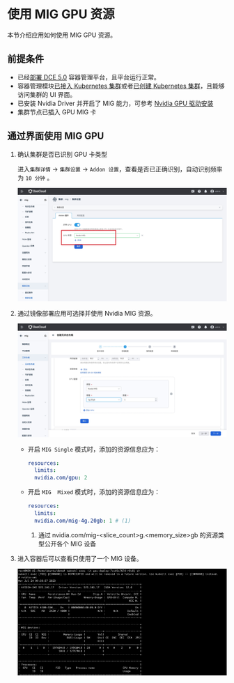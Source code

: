 # 使用 MIG GPU 资源

本节介绍应用如何使用 MIG GPU 资源。

## 前提条件

- 已经[部署 DCE 5.0](https://docs.daocloud.io/install/index.html) 容器管理平台，且平台运行正常。
- 容器管理模块[已接入 Kubernetes 集群](../clusters/integrate-cluster.md)或者[已创建 Kubernetes 集群](../clusters/create-cluster.md)，且能够访问集群的 UI 界面。
- 已安装 Nvidia Driver 并开启了 MIG 能力，可参考 [Nvidia GPU 驱动安装](./install_nvidia_driver_of_operator.md)
- 集群节点已插入 GPU MIG 卡

## 通过界面使用 MIG GPU

1. 确认集群是否已识别 GPU 卡类型

    进入`集群详情` -> `集群设置` -> `Addon 设置`，查看是否已正确识别，自动识别频率为 `10 分钟` 。

    ![gpu](../../images/gpu_mig01.jpg)

1. 通过镜像部署应用可选择并使用 Nvidia MIG 资源。

    ![mig02](../../images/gpu_mig02.jpg)

    - 开启 `MIG Single` 模式时，添加的资源信息应为：

        ```yaml
        resources:
          limits:
          nvidia.com/gpu: 2
        ```

    - 开启 `MIG  Mixed` 模式时，添加的资源信息应为：

        ```yaml
        resources:
          limits:
          nvidia.com/mig-4g.20gb: 1 # (1)
        ```

        1. 通过 nvidia.com/mig-<slice_count>g.<memory_size>gb 的资源类型公开各个 MIG 设备

1. 进入容器后可以查看只使用了一个 MIG 设备。

    ![mig03](../../images/gpu_mig03.png)
